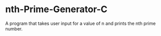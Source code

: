 # nth-Prime-Generator-C
A program that takes user input for a value of n and prints the nth prime number.
